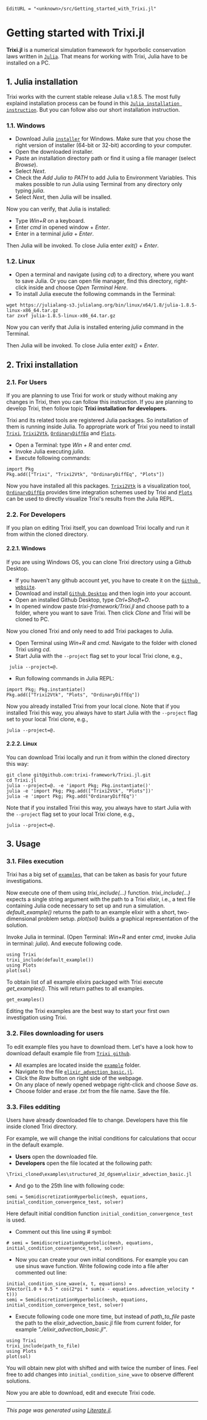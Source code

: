 ```@meta
EditURL = "<unknown>/src/Getting_started_with_Trixi.jl"
```

# **Getting started with Trixi.jl**

**Trixi.jl** is a numerical simulation framework for hyporbolic conservation laws
written in [`Julia`](https://julialang.org/).
That means for working with Trixi, Julia have to be installed on a PC.

## **1. Julia installation**

Trixi works with the current stable release Julia v.1.8.5.
The most fully explaind installation process can be found in this
[`Julia installation instruction`](https://julialang.org/downloads/platform/).
But you can follow also our short installation instruction.

### **1.1. Windows**

- Download Julia [`installer`](https://julialang.org/downloads/) for Windows. Make sure
that you chose the right version of installer (64-bit or 32-bit) according to your computer.
- Open the downloaded installer.
- Paste an installation directory path or find it using a file manager (select *Browse*).
- Select *Next*.
- Check the *Add Julia to PATH* to add Julia to Environment Variables.
  This makes possible to run Julia using Terminal from any directory only typing *julia*.
- Select *Next*, then Julia will be insalled.

Now you can verify, that Julia is installed:
- Type *Win+R* on a keyboard.
- Enter *cmd* in opened window + *Enter*.
- Enter in a terminal *julia* + *Enter*.

Then Julia will be invoked. To close Julia enter *exit()* + *Enter*.

### **1.2. Linux**

- Open a terminal and navigate (using *cd*) to a directory, where you want to save Julia.
Or you can open file manager, find this directory, right-click inside and
choose *Open Terminal Here*.
- To install Julia execute the following commands in the Terminal:
````
wget https://julialang-s3.julialang.org/bin/linux/x64/1.8/julia-1.8.5-linux-x86_64.tar.gz
tar zxvf julia-1.8.5-linux-x86_64.tar.gz
````
Now you can verify that Julia is installed entering *julia* command in the Terminal.

Then Julia will be invoked. To close Julia enter *exit()* + *Enter*.

## **2. Trixi installation**

### **2.1. For Users**

If you are planning to use Trixi for work or study without making any changes in Trixi,
then you can follow this instruction. If you are planning to develop Trixi, then follow
topic **Trixi installation for developers**.

Trixi and its related tools are registered Julia packages. So installation of them is
running inside Julia. To appropriate work of Trixi you need to install
[`Trixi`](https://github.com/trixi-framework/Trixi.jl),
[`Trixi2Vtk`](https://github.com/trixi-framework/Trixi2Vtk.jl),
[`OrdinaryDiffEq`](https://github.com/SciML/OrdinaryDiffEq.jl) and
[`Plots`](https://github.com/JuliaPlots/Plots.jl).

- Open a Terminal: type *Win + R* and enter *cmd*.
- Invoke Julia executing *julia*.
- Execute following commands:

````@example Getting_started_with_Trixi
import Pkg
Pkg.add(["Trixi", "Trixi2Vtk", "OrdinaryDiffEq", "Plots"])
````

Now you have installed all this packages.
[`Trixi2Vtk`](https://github.com/trixi-framework/Trixi2Vtk.jl) is a visualization tool,
[`OrdinaryDiffEq`](https://github.com/SciML/OrdinaryDiffEq.jl) provides time integration schemes
used by Trixi and [`Plots`](https://github.com/JuliaPlots/Plots.jl) can be used to directly
visualize Trixi's results from the Julia REPL.

### **2.2. For Developers**

If you plan on editing Trixi itself, you can download Trixi locally and run it from within the
cloned directory.

#### **2.2.1. Windows**

If you are using Windows OS, you can clone Trixi directory using a Github Desktop.
- If you haven't any github account yet, you have to create it on the
[`Github website`](https://github.com/join).
- Download and install [`Github Desktop`](https://desktop.github.com/) and then login into
your account.
- Open an installed Github Desktop, type *Ctrl+Shoft+O*.
- In opened window paste *trixi-framework/Trixi.jl* and choose path to a folder, where you want
to save Trixi. Then click *Clone* and Trixi will be cloned to PC.

Now you cloned Trixi and only need to add Trixi packages to Julia.
- Open Terminal using *Win+R* and *cmd*. Navigate to the folder with cloned Trixi using *cd*.
- Start Julia with the ````--project```` flag set to your local Trixi clone, e.g.,
````
 julia --project=@.
````
- Run following commands in Julia REPL:

````@example Getting_started_with_Trixi
import Pkg; Pkg.instantiate()
Pkg.add(["Trixi2Vtk", "Plots", "OrdinaryDiffEq"])
````

Now you already installed Trixi from your local clone. Note that if you installed Trixi this way,
you always have to start Julia with the ````--project```` flag set to your local Trixi clone, e.g.,
````
julia --project=@.
````

#### **2.2.2. Linux**

You can download Trixi locally and run it from within the cloned directory this way:
````
git clone git@github.com:trixi-framework/Trixi.jl.git
cd Trixi.jl
julia --project=@. -e 'import Pkg; Pkg.instantiate()'
julia -e 'import Pkg; Pkg.add(["Trixi2Vtk", "Plots"])'
julia -e 'import Pkg; Pkg.add("OrdinaryDiffEq")'
````
Note that if you installed Trixi this way,
you always have to start Julia with the ````--project```` flag set to your local Trixi clone, e.g.,
````
julia --project=@.
````

## **3. Usage**

### **3.1. Files execution**

Trixi has a big set of
[`examples`](https://github.com/trixi-framework/Trixi.jl/tree/main/examples), that can be taken
as basis for your future investigations.

Now execute one of them using *trixi_include(...)* function. *trixi_include(...)* expects
a single string argument with the path to a Trixi elixir, i.e., a text file containing Julia
code necessary to set up and run a simulation. *default_example()* returns the path to an example
elixir with a short, two-dimensional problem setup. *plot(sol)* builds a graphical representation
of the solution.

Invoke Julia in terminal. (Open Terminal: *Win+R* and enter *cmd*, invoke Julia in terminal: *julia*).
And execute following code.

````@example Getting_started_with_Trixi
using Trixi
trixi_include(default_example())
using Plots
plot(sol)
````

To obtain list of all example elixirs packaged with Trixi execute *get_examples()*. This will
return pathes to all examples.

````@example Getting_started_with_Trixi
get_examples()
````

Editing the Trixi examples are the best way to start your first own investigation using Trixi.

### **3.2. Files downloading for users**

To edit example files you have to download them. Let's have a look how to download default
example file from [`Trixi github`](https://github.com/trixi-framework/Trixi.jl).

- All examples are located inside the
[`example`](https://github.com/trixi-framework/Trixi.jl/tree/main/examples) folder.
- Navigate to the file
[`elixir_advection_basic.jl`](https://github.com/trixi-framework/Trixi.jl/blob/main/examples/structured_2d_dgsem/elixir_advection_basic.jl).
- Click the *Raw* button on right side of the webpage.
- On any place of newly opened webpage right-click and choose *Save as*.
- Choose folder and erase *.txt* from the file name. Save the file.

### **3.3. Files edditing**

Users have already downloaded file to change. Developers have this file inside cloned Trixi
directory.

For example, we will change the initial conditions for calculations that occur in the default
example.

- **Users** open the downloaded file.
- **Developers** open the file located at the following path:
````
\Trixi_cloned\examples\structured_2d_dgsem\elixir_advection_basic.jl
````
- And go to the 25th line with following code:
````
semi = SemidiscretizationHyperbolic(mesh, equations, initial_condition_convergence_test, solver)
````
Here default initial condition function ````initial_condition_convergence_test```` is used.
- Comment out this line using # symbol:
````
# semi = SemidiscretizationHyperbolic(mesh, equations, initial_condition_convergence_test, solver)
````
- Now you can create your own initial conditions. For example you can use sinus wave function.
Write following code into a file after commented out line:
````
initial_condition_sine_wave(x, t, equations) =
SVector(1.0 + 0.5 * cos(2*pi * sum(x - equations.advection_velocity * t)))
semi = SemidiscretizationHyperbolic(mesh, equations, initial_condition_convergence_test, solver)
````
- Execute following code one more time, but instead of *path_to_file* paste the path to the
elixir_advection_basic.jl file from current folder, for example *"./elixir_advection_basic.jl"*.
````
using Trixi
trixi_include(path_to_file)
using Plots
plot(sol)
````
You will obtain new plot with shifted and with twice the number of lines. Feel free to add
changes into ````initial_condition_sine_wave```` to observe different solutions.

Now you are able to download, edit and execute Trixi code.

---

*This page was generated using [Literate.jl](https://github.com/fredrikekre/Literate.jl).*

